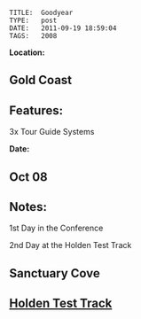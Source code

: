     
    TITLE: 	Goodyear	
    TYPE: 	post	
    DATE: 	2011-09-19 18:59:04	
    TAGS: 	2008	


**Location:**


## Gold Coast
## Features:


3x Tour Guide Systems


**Date:**


## Oct 08
## Notes:


1st Day in the Conference



2nd Day at the Holden Test Track



<h2>Sanctuary Cove</h2>



<a href="wp-content/uploads/2011/09/interpreter_whispering_large.jpg">




<a href="wp-content/uploads/2011/09/delegates_interpreter_large.jpg">



<h2>Holden Test Track</h2>



<a href="wp-content/uploads/2011/09/1_interpreter_large.jpg">




<a href="wp-content/uploads/2011/09/2_interpreter_large.jpg">





<a href="wp-content/uploads/2011/09/delegates_tour_large.jpg">




<a href="wp-content/uploads/2011/09/delegates_1_large.jpg">





<a href="wp-content/uploads/2011/09/delegates_2.jpg">




<a href="wp-content/uploads/2011/09/delegates_3.jpg">






